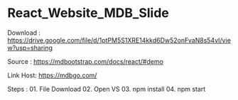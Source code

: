 # React_Website_MDB_Slide

Download : https://drive.google.com/file/d/1ptPM5S1XRE14kkd6Dw52onFvaN8s54vI/view?usp=sharing

Source :   https://mdbootstrap.com/docs/react/#demo

Link Host: https://mdbgo.com/

Steps : 01. File Download 
        02. Open VS
        03. npm install
        04. npm start
